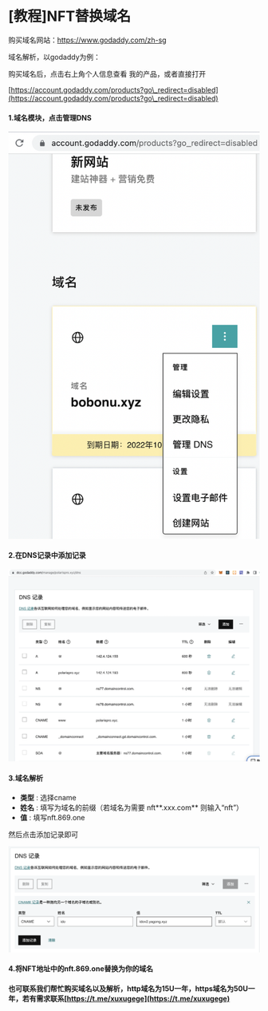 # \[教程]NFT替换域名

购买域名网站：https://www.godaddy.com/zh-sg

域名解析，以godaddy为例：

购买域名后，点击右上角个人信息查看 我的产品，或者直接打开

[https://account.godaddy.com/products?go\_redirect=disabled](https://account.godaddy.com/products?go\_redirect=disabled)

#### 1.域名模块，点击管理DNS

![](<../.gitbook/assets/截屏2022-08-26 下午2.11.15.png>)

#### 2.在DNS记录中添加记录

![](<../.gitbook/assets/截屏2022-08-26 下午2.14.10.png>)

#### 3.域名解析

* **类型** : 选择cname
* **姓名** : 填写为域名的前缀（若域名为需要 nft**.xxx.com**  则输入“nft”）
* **值** : 填写nft.869.one

然后点击添加记录即可

![](<../.gitbook/assets/截屏2022-08-26 下午2.30.01.png>)

#### 4.将NFT地址中的nft.869.one替换为你的域名&#x20;

#### 也可联系我们帮忙购买域名以及解析，http域名为15U一年，https域名为50U一年，若有需求联系[https://t.me/xuxugege](https://t.me/xuxugege)





